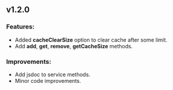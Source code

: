 ## v1.2.0
### Features:
- Added **cacheClearSize** option to clear cache after some limit.
- Add **add**, **get**, **remove**, **getCacheSize** methods.

### Improvements:
- Add jsdoc to service methods.
- Minor code improvements.
